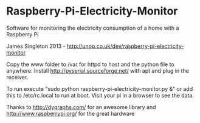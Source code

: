 Raspberry-Pi-Electricity-Monitor
================================

Software for monitoring the electricity consumption of a home with a Raspberry Pi

James Singleton 2013 - http://unop.co.uk/dev/raspberry-pi-electricity-monitor

Copy the www folder to /var for httpd to host and the python file to anywhere.
Install http://pyserial.sourceforge.net/ with apt and plug in the receiver.

To run execute "sudo python raspberry-pi-electricity-monitor.py &" or add this to /etc/rc.local to run at boot.
Visit your pi in a browser to see the data.

Thanks to http://dygraphs.com/ for an awesome library and http://www.raspberrypi.org/ for the great hardware
